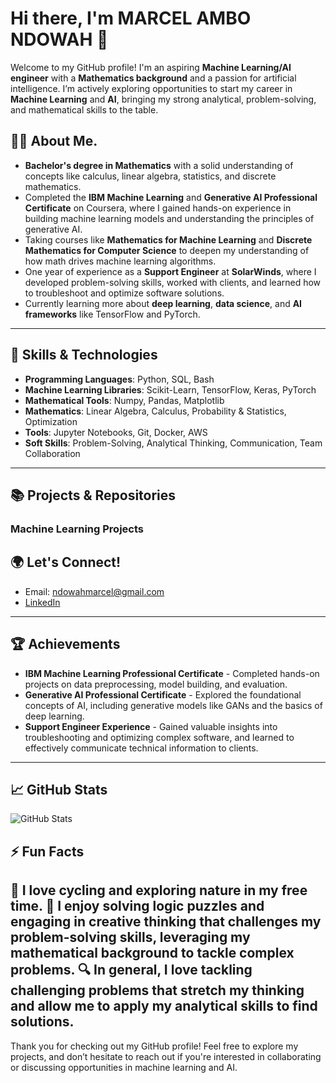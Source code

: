 # Hi there, I'm MARCEL AMBO NDOWAH 👋

Welcome to my GitHub profile! I'm an aspiring **Machine Learning/AI engineer** with a **Mathematics background** and a passion for artificial intelligence. I’m actively exploring opportunities to start my career in **Machine Learning** and **AI**, bringing my strong analytical, problem-solving, and mathematical skills to the table.

## 🧑‍💻 About Me.
+ **Bachelor's degree in Mathematics** with a solid understanding of concepts like calculus, linear algebra, statistics, and discrete mathematics.
+ Completed the **IBM Machine Learning** and **Generative AI Professional Certificate** on Coursera, where I gained hands-on experience in building machine learning models and understanding the principles of generative AI.
+ Taking courses like **Mathematics for Machine Learning** and **Discrete Mathematics for Computer Science** to deepen my understanding of how math drives machine learning algorithms.
+ One year of experience as a **Support Engineer** at **SolarWinds**, where I developed problem-solving skills, worked with clients, and learned how to troubleshoot and optimize software solutions.
+ Currently learning more about **deep learning**, **data science**, and **AI frameworks** like TensorFlow and PyTorch.
---

## 🚀 Skills & Technologies
+ **Programming Languages**: Python, SQL, Bash
+ **Machine Learning Libraries**: Scikit-Learn, TensorFlow, Keras, PyTorch
+ **Mathematical Tools**: Numpy, Pandas, Matplotlib
+ **Mathematics**: Linear Algebra, Calculus, Probability & Statistics, Optimization
+ **Tools**: Jupyter Notebooks, Git, Docker, AWS
+ **Soft Skills**: Problem-Solving, Analytical Thinking, Communication, Team Collaboration
---

## 📚 Projects & Repositories

### **Machine Learning Projects**

## 🌍 Let's Connect!
 - Email: ndowahmarcel@gmail.com
 - [LinkedIn](https://www.linkedin.com/in/marcelndowah/)
---

## 🏆 Achievements
+ **IBM Machine Learning Professional Certificate** - Completed hands-on projects on data preprocessing, model building, and evaluation.
+ **Generative AI Professional Certificate** - Explored the foundational concepts of AI, including generative models like GANs and the basics of deep learning.
+ **Support Engineer Experience** - Gained valuable insights into troubleshooting and optimizing complex software, and learned to effectively communicate technical information to clients.
---

## 📈 GitHub Stats
![GitHub Stats](https://github-readme-stats.vercel.app/api?username=marcndo&show_icons=true&hide_title=true&count_private=true&hide=prs&theme=radical)

## ⚡ Fun Facts
🚴 I love cycling and exploring nature in my free time.
🧠 I enjoy solving logic puzzles and engaging in creative thinking that challenges my problem-solving skills, leveraging my mathematical background to tackle complex problems.
🔍 In general, I love tackling challenging problems that stretch my thinking and allow me to apply my analytical skills to find solutions.
---

Thank you for checking out my GitHub profile! Feel free to explore my projects, and don’t hesitate to reach out if you're interested in collaborating or discussing opportunities in machine learning and AI.

